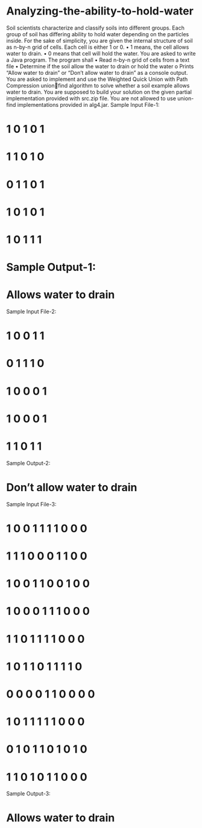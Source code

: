 # Analyzing-the-ability-to-hold-water
Soil scientists characterize and classify soils into different groups. Each group of soil has 
differing ability to hold water depending on the particles inside. For the sake of simplicity, you 
are given the internal structure of soil as n-by-n grid of cells. Each cell is either 1 or 0. 
• 1 means, the cell allows water to drain. 
• 0 means that cell will hold the water. 
You are asked to write a Java program. The program shall
• Read n-by-n grid of cells from a text file
• Determine if the soil allow the water to drain or hold the water 
o Prints “Allow water to drain” or “Don’t allow water to drain” as a console output.
You are asked to implement and use the Weighted Quick Union with Path Compression unionfind algorithm to solve whether a soil example allows water to drain. You are supposed to build 
your solution on the given partial implementation provided with src.zip file. You are not 
allowed to use union-find implementations provided in alg4.jar.
Sample Input File-1:
# 1 0 1 0 1
# 1 1 0 1 0
# 0 1 1 0 1
# 1 0 1 0 1
# 1 0 1 1 1
# Sample Output-1:
# Allows water to drain
Sample Input File-2:
# 1 0 0 1 1
# 0 1 1 1 0
# 1 0 0 0 1
# 1 0 0 0 1
# 1 1 0 1 1
Sample Output-2:
# Don’t allow water to drain
Sample Input File-3:
# 1 0 0 1 1 1 1 0 0 0
# 1 1 1 0 0 0 1 1 0 0
# 1 0 0 1 1 0 0 1 0 0
# 1 0 0 0 1 1 1 0 0 0
# 1 1 0 1 1 1 1 0 0 0
# 1 0 1 1 0 1 1 1 1 0
# 0 0 0 0 1 1 0 0 0 0
# 1 0 1 1 1 1 1 0 0 0
# 0 1 0 1 1 0 1 0 1 0
# 1 1 0 1 0 1 1 0 0 0
Sample Output-3:
# Allows water to drain
